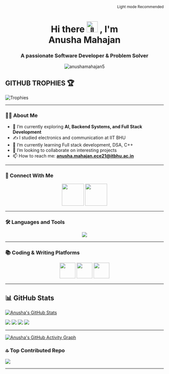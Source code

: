 <div align="right">
  <small>Light mode Recommended</small>
</div>

<h1 align="center"><b>Hi there</b> <picture>
  <source srcset="https://fonts.gstatic.com/s/e/notoemoji/latest/1f44b/512.webp" type="image/webp">
  <img src="https://fonts.gstatic.com/s/e/notoemoji/latest/1f44b/512.gif" alt="👋" width="35" height="35">
</picture>, I'm <br>Anusha Mahajan</h1>

<h3 align="center">A passionate Software Developer & Problem Solver</h3>

<p align="center"> <img src="https://komarev.com/ghpvc/?username=anushamahajan5&label=Profile%20views&color=0e75b6&style=flat" alt="anushamahajan5" /> </p>

## **GITHUB TROPHIES** 🏆
<img src="https://github-profile-trophy.vercel.app/?username=anushamahajan5&theme=onedark&column=-1&margin-w=8&no-frame=true&no-bg=true" alt="Trophies" />

---

### 👩‍💻 About Me

- 🌱 I’m currently exploring **AI, Backend Systems, and Full Stack Development**
- ✍️ I studied electronics and communication at IIT BHU
- 🌱 I’m currently learning Full stack development, DSA, C++
- 👯 I’m looking to collaborate on interesting projects
- 📫 How to reach me: **anusha.mahajan.ece21@itbhu.ac.in**
---

### 🤝 Connect With Me

<p align="center">
    <a href="https://www.linkedin.com/in/anusha-mahajan-136771194/" target="_blank"><img src="https://user-images.githubusercontent.com/74038190/235294012-0a55e343-37ad-4b0f-924f-c8431d9d2483.gif" width="70"></a>
    <a href="https://discord.gg/nush_52291" target="blank"><img src="https://user-images.githubusercontent.com/74038190/235294015-47144047-25ab-417c-af1b-6746820a20ff.gif" width="70"></a>
</p>
</p>

---

### 🛠️ Languages and Tools

<p align="center">
  <!-- Add/remove tech logos as per your stack -->
  <img src="https://skillicons.dev/icons?i=html,css,js,react,nodejs,express,mongodb,python,cpp,git,github,vscode,docker,postman,java,django,npm,pandas,numpy" />
</p>

---

### 📚 Coding & Writing Platforms

<p align="center">
    <a href="https://www.codechef.com/users/anusha_mahajan" target="_blank"><img src="https://cdn.jsdelivr.net/npm/simple-icons@3.1.0/icons/codechef.svg" width="50" /></a>
    <a href="https://leetcode.com/u/anusha-mahajan/" target="_blank"><img src="https://raw.githubusercontent.com/rahuldkjain/github-profile-readme-generator/master/src/images/icons/Social/leet-code.svg" width="50" /></a>
    <a href="https://www.geeksforgeeks.org/user/anushamahajan5/" target="_blank"><img src="https://raw.githubusercontent.com/rahuldkjain/github-profile-readme-generator/master/src/images/icons/Social/geeks-for-geeks.svg" width="50" /></a>
</p>

---

## 📊 GitHub Stats

[![Anusha's GitHub Stats](https://github-readme-stats.vercel.app/api?username=anushamahajan5&show_icons=true&theme=default)](https://github.com/anushamahajan5)

![](http://github-profile-summary-cards.vercel.app/api/cards/repos-per-language?username=anushamahajan5&theme=vue)
![](http://github-profile-summary-cards.vercel.app/api/cards/most-commit-language?username=anushamahajan5&theme=vue)
![](http://github-profile-summary-cards.vercel.app/api/cards/stats?username=anushamahajan5&theme=vue)
![](http://github-profile-summary-cards.vercel.app/api/cards/productive-time?username=anushamahajan5&theme=vue&utcOffset=5)

---

[![Anusha's GitHub Activity Graph](https://github-readme-activity-graph.vercel.app/graph?username=anushamahajan5&bg_color=ffffff&color=708090&line=24292e&point=24292e&area=true&hide_border=true)](https://github.com/anushamahajan5)


### 🔝 Top Contributed Repo
![](https://github-contributor-stats.vercel.app/api?username=anushamahajan5&limit=5&theme=gitdimmed&combine_all_yearly_contributions=true)

---
<!--
**anushamahajan5/anushamahajan5** is a ✨ _special_ ✨ repository because its `README.md` (this file) appears on your GitHub profile.




